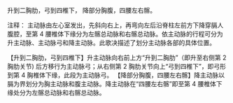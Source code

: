升到二胸肋，弓到四椎下，
降部分胸腹，四腰左右髂。

注释：
主动脉由左心室发出，先斜向右上，再弯向左后沿脊柱左前方下降穿膈人腹腔，至第 4 腰椎体下缘分为左髂总动脉和右髂总动脉。依主动脉的行程可分为升主动脉、主动脉弓和降主动脉。此歌决描述了划分主动脉各部的具体位置。

【升到二胸肋，弓到四椎下】升主动脉向右前上方“升到二胸肋”（即升至右侧第 2 胸肋关节) 后方移行为主动脉弓；从右侧第 2 胸肋关节向上“弓到四椎下”，即弓形到第 4 胸椎体下缘，此段为主动脉弓。
【降部分胸腹，四腰左右髂】降主动脉以膈为界划分为胸主动脉和腹主动脉。降主动脉在“四腰左右髂”即至第 4 腰椎体下缘处分为左髂总动脉和右髂总动脉。